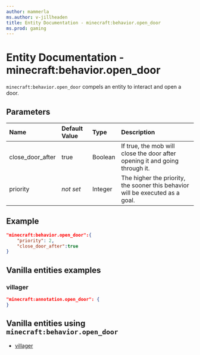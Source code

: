 ```yaml
---
author: mammerla
ms.author: v-jillheaden
title: Entity Documentation - minecraft:behavior.open_door
ms.prod: gaming
---
```


# Entity Documentation - minecraft:behavior.open_door

`minecraft:behavior.open_door` compels an entity to interact and open a door.

## Parameters

|Name |Default Value  |Type  |Description  |
|:----------|:----------|:----------|:----------|
|close_door_after| true| Boolean| If true, the mob will close the door after opening it and going through it. |
|priority|*not set*|Integer|The higher the priority, the sooner this behavior will be executed as a goal.|

## Example

```json
"minecraft:behavior.open_door":{
    "priority": 2,
    "close_door_after":true
}
```

## Vanilla entities examples

### villager

```json
"minecraft:annotation.open_door": {
}
```

## Vanilla entities using `minecraft:behavior.open_door`

- [villager](../../../../Source/VanillaBehaviorPack_Snippets/entities/villager.md)
